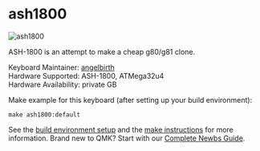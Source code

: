# ash1800

![ash1800](https://i.imgur.com/YP173rP.jpg)

ASH-1800 is an attempt to make a cheap g80/g81 clone.

Keyboard Maintainer: [angelbirth](https://github.com/angelbirth)  
Hardware Supported: ASH-1800, ATMega32u4  
Hardware Availability: private GB  

Make example for this keyboard (after setting up your build environment):

    make ash1800:default

See the [build environment setup](https://docs.qmk.fm/#/getting_started_build_tools) and the [make instructions](https://docs.qmk.fm/#/getting_started_make_guide) for more information. Brand new to QMK? Start with our [Complete Newbs Guide](https://docs.qmk.fm/#/newbs).
